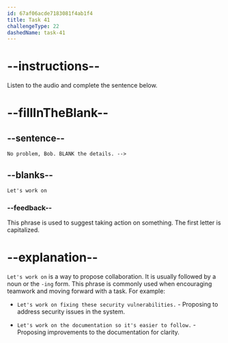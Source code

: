 ```yaml
---
id: 67af06acde7183081f4ab1f4
title: Task 41
challengeType: 22
dashedName: task-41
---
```


<!-- (Audio) Anna: No problem, Bob. Let's work on the details. -->

# --instructions--

Listen to the audio and complete the sentence below.

# --fillInTheBlank--

## --sentence--

`No problem, Bob. BLANK the details. -->`

## --blanks--

`Let's work on`

### --feedback--

This phrase is used to suggest taking action on something. The first letter is capitalized.

# --explanation--

`Let's work on` is a way to propose collaboration. It is usually followed by a noun or the `-ing` form. This phrase is commonly used when encouraging teamwork and moving forward with a task. For example:

- `Let's work on fixing these security vulnerabilities.` - Proposing to address security issues in the system.

- `Let's work on the documentation so it's easier to follow.` - Proposing improvements to the documentation for clarity.
